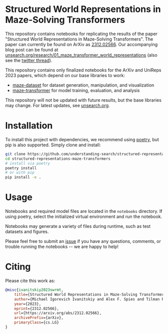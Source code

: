 # Structured World Representations in Maze-Solving Transformers

This repository contains notebooks for replicating the results of the paper "Structured World Representations in Maze-Solving Transformers". The paper can currently be found on ArXiv as [2312.02566](https://arxiv.org/abs/2312.02566). Our accompanying blog post can be found at [unsearch.org/research/01_maze_transformer_world_representations](https://unsearch.org/research/01_maze_transformer_world_representations/) (also see the [twitter thread](https://twitter.com/afspies/status/1733070221865341226)).

This repository contains only finalized notebooks for the ArXiv and UniReps 2023 papers, which depend on our base libraries to work:

 - [maze-dataset](https://github.com/understanding-search/maze-dataset) for dataset generation, manipulation, and visualization
 - [maze-transformer](https://github.com/understanding-search/maze-transformer) for model training, evaluation, and analysis

This repository will not be updated with future results, but the base libraries may change. For latest updates, see [unsearch.org](https://unsearch.org/).


# Installation

To install this project with dependencies, we recommend using [poetry](https://python-poetry.org/), but pip is also supported. Simply clone and install:

```bash
git clone https://github.com/understanding-search/structured-representations-maze-transformers
cd structured-representations-maze-transformers
# install via poetry
poetry install
# or with pip
pip install -e .
```

# Usage

Notebooks and required model files are located in the `notebooks` directory. If using poetry, select the initialized virtual environment and run the notebook.

Notebooks may generate a variety of files during runtime, such as test datasets and figures.

Please feel free to submit an [issue](https://github.com/understanding-search/structured-representations-maze-transformers/issues) if you have any questions, comments, or trouble running the notebooks -- we are happy to help!

# Citing

Please cite this work as:
```bibtex
@misc{ivanitskiy2023swrmt,
	title={Structured World Representations in Maze-Solving Transformers}, 
	author={Michael Igorevich Ivanitskiy and Alex F. Spies and Tilman Räuker and Guillaume Corlouer and Chris Mathwin and Lucia Quirke and Can Rager and Rusheb Shah and Dan Valentine and Cecilia Diniz Behn and Katsumi Inoue and Samy Wu Fung},
	year={2023},
	eprint={2312.02566},
	url={https://arxiv.org/abs/2312.02566},
	archivePrefix={arXiv},
	primaryClass={cs.LG}
}
```